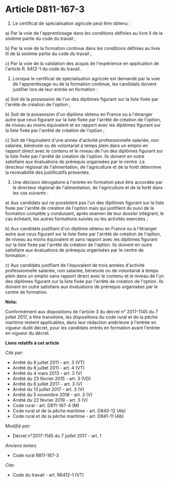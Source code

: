 # Article D811-167-3

1. Le certificat de spécialisation agricole peut être obtenu : 

a) Par la voie de l'apprentissage dans les conditions définies au livre II de la sixième partie du code du travail ; 

b) Par la voie de la formation continue dans les conditions définies au livre III de la sixième partie du code du travail ; 

c) Par la voie de la validation des acquis de l'expérience en application de l'article R. 6412-1 du code du travail. 

2. Lorsque le certificat de spécialisation agricole est demandé par la voie de l'apprentissage ou de la formation continue,
les candidats doivent justifier lors de leur entrée en formation : 

a) Soit de la possession de l'un des diplômes figurant sur la liste fixée par l'arrêté de création de l'option ; 

b) Soit de la possession d'un diplôme obtenu en France ou à l'étranger autre que ceux figurant sur la liste fixée par
l'arrêté de création de l'option, de niveau au moins équivalent et en rapport avec les diplômes figurant sur la liste fixée
par l'arrêté de création de l'option ; 

c) Soit de l'équivalent d'une année d'activité professionnelle salariée, non salariée, bénévole ou de volontariat à temps
plein dans un emploi en rapport direct avec le contenu et le niveau de l'un des diplômes figurant sur la liste fixée par
l'arrêté de création de l'option. Ils doivent en outre satisfaire aux évaluations de prérequis organisées par le centre. Le
directeur régional de l'alimentation, de l'agriculture et de la forêt détermine la recevabilité des justificatifs présentés. 

3. Une décision dérogatoire à l'entrée en formation peut être accordée par le directeur régional de l'alimentation, de
l'agriculture et de la forêt dans les cas suivants : 

a) Aux candidats qui ne possèdent pas l'un des diplômes figurant sur la liste fixée par l'arrêté de création de l'option mais
qui justifient du suivi de la formation complète y conduisant, après examen de leur dossier intégrant, le cas échéant, les
autres formations suivies ou les activités exercées ; 

b) Aux candidats justifiant d'un diplôme obtenu en France ou à l'étranger autre que ceux figurant sur la liste fixée par
l'arrêté de création de l'option, de niveau au moins équivalent et sans rapport avec les diplômes figurant sur la liste fixée
par l'arrêté de création de l'option. Ils doivent en outre satisfaire aux évaluations de prérequis organisées par le centre
de formation ; 

c) Aux candidats justifiant de l'équivalent de trois années d'activité professionnelle salariée, non salariée, bénévole ou de
volontariat à temps plein dans un emploi sans rapport direct avec le contenu et le niveau de l'un des diplômes figurant sur
la liste fixée par l'arrêté de création de l'option. Ils doivent en outre satisfaire aux évaluations de prérequis organisées
par le centre de formation.

**Nota:**

Conformément aux dispositions de l'article 3 du décret n° 2017-1145 du 7 juillet 2017, à titre transitoire, les dispositions
du code rural et de la pêche maritime restent applicables, dans leur rédaction antérieure à l'entrée en vigueur dudit décret,
pour les candidats entrés en formation avant l'entrée en vigueur du décret.

**Liens relatifs à cet article**

_Cité par_:

  - Arrêté du 8 juillet 2011 - art. 3 (VT)
  - Arrêté du 8 juillet 2011 - art. 4 (VT)
  - Arrêté du 4 mars 2013 - art. 3 (V)
  - Arrêté du 23 février 2015 - art. 3 (VD)
  - Arrêté du 6 juillet 2017 - art. 3 (V)
  - Arrêté du 13 juillet 2017 - art. 3 (V)
  - Arrêté du 5 novembre 2018 - art. 3 (V)
  - Arrêté du 22 février 2019 - art. 3 (V)
  - Code rural - art. D811-167-4 (M)
  - Code rural et de la pêche maritime - art. D840-12 (Ab)
  - Code rural et de la pêche maritime - art. D841-11 (Ab)

_Modifié par_:

  - Décret n°2017-1145 du 7 juillet 2017 - art. 1

_Anciens textes_:

  - Code rural R811-167-3

_Cite_:

  - Code du travail - art. R6412-1 (VT)
